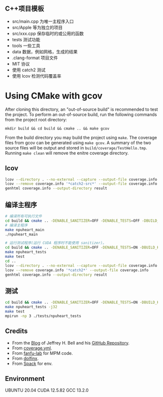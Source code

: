 ## C++项目模板
- src/main.cpp 为唯一主程序入口
- src/Apple 等为独立的项目
- src/xxx.cpp 保存临时的或公用的函数
- tests 测试功能
- tools 一些工具
- data 数据，例如网格，生成的结果
- .clang-format 项目文件
- MIT 协议
- 使用 catch2 测试
- 使用 lcov 检测代码覆盖率

# Using CMake with gcov

After cloning this directory, an "out-of-source build" is recommended to
test the project. To perform an out-of-source build, run the following commands
from the project root directory:

```
mkdir build && cd build && cmake .. && make gcov
```

From the build directory you may build the project using `make`. The coverage
files from gcov can be generated using `make gcov`. A summary of the two source
files will be output and stored in `build/coverage/TestHello.tmp`. Running
`make clean` will remove the enitre coverage directory.

## lcov
``` bash
lcov --directory . --no-external --capture --output-file coverage.info
lcov --remove coverage.info '*catch2-src*' --output-file coverage.info
genhtml coverage.info --output-directory result
```
## 编译主程序

```bash
# 编译所有可执行文件
cd build && cmake .. -DENABLE_SANITIZER=OFF -DENABLE_TESTS=OFF -DBUILD_KOKKOS_LIB=ON
# 编译主程序
make npuheart_main
./npuheart_main
```

```bash
# 运行测试程序(运行 CUDA 程序时不能使用 sanitizer)。
cd build && cmake .. -DENABLE_SANITIZER=OFF -DENABLE_TESTS=ON -DBUILD_KOKKOS_LIB=ON
make npuheart_tests
make test
cd ..
lcov --directory . --no-external --capture --output-file coverage.info
lcov --remove coverage.info '*catch2*' --output-file coverage.info
genhtml coverage.info --output-directory result
```

## 测试
``` bash
cd build && cmake .. -DENABLE_SANITIZER=OFF -DENABLE_TESTS=ON -DBUILD_KOKKOS_LIB=ON
make npuheart_tests -j32
make test
mpirun -np 3 ./tests/npuheart_tests
```

## Credits
- From the [Blog](https://github.com/jhbell/cmake-gcov) of Jeffrey H. Bell and his [GitHub Repository](https://jhbell.com/using-cmake-and-gcov).
- From [coverage.yml](https://github.com/ipc-sim/ipc-toolkit/blob/main/.github/workflows/coverage.yml).
- From [fanfu-lab](https://github.com/penn-graphics-research) for MPM code.
- From [dolfinx](https://github.com/FEniCS/dolfinx).
- From [Spack](https://github.com/spack/spack) for env.

## Environment
UBUNTU 20.04
CUDA   12.5.82
GCC    13.2.0